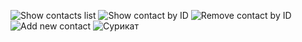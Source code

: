 ![Show contacts list](https://i.ibb.co/VMqMzJZ/list.png)
![Show contact by ID](https://ibb.co/QpGhSfQ)
![Remove contact by ID](https://ibb.co/TWcryPk)​
![Add new contact](https://ibb.co/Lxp2W6s)
![Сурикат](https://upload.wikimedia.org/wikipedia/commons/thumb/b/bc/Suricata.suricatta.6861.jpg/800px-Suricata.suricatta.6861.jpg)

